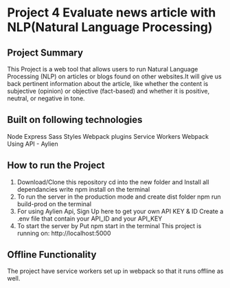 # Project 4 Evaluate news article with NLP(Natural Language Processing)

## Project Summary

This Project is a web tool that allows users to run Natural Language Processing (NLP) on articles or blogs found on other websites.It will give us back pertinent information about the article, like whether the content is subjective (opinion) or objective (fact-based) and whether it is positive, neutral, or negative in tone.

## Built on following technologies

   Node Express
   Sass Styles
   Webpack plugins
   Service Workers
   Webpack
   Using API - Aylien


## How to run the Project

 1. Download/Clone this repository
   cd into the new folder and Install all dependancies
   write npm install on the terminal
 2. To run the server in the production mode and create dist folder
    npm run build-prod on the terminal
 3. For using Aylien Api, Sign Up here to get your own API KEY & ID
    Create a .env file that contain your API_ID and your API_KEY
 4. To start the server by
    Put npm start in the terminal
    This project is running on: http://localhost:5000
        
 ## Offline Functionality

The project have service workers set up in webpack so that it runs offline as well.
